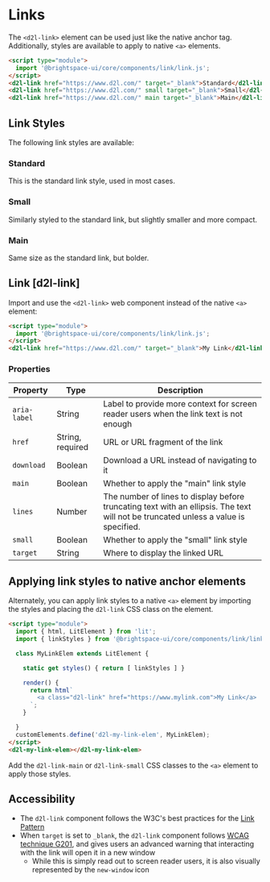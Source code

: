 # Links

The `<d2l-link>` element can be used just like the native anchor tag. Additionally, styles are available to apply to native `<a>` elements.

<!-- docs: demo -->
```html
<script type="module">
  import '@brightspace-ui/core/components/link/link.js';
</script>
<d2l-link href="https://www.d2l.com/" target="_blank">Standard</d2l-link>
<d2l-link href="https://www.d2l.com/" small target="_blank">Small</d2l-link>
<d2l-link href="https://www.d2l.com/" main target="_blank">Main</d2l-link>
```

<!-- docs: start hidden content -->
## Link Styles

The following link styles are available:

### Standard

This is the standard link style, used in most cases.

### Small

Similarly styled to the standard link, but slightly smaller and more compact.

### Main

Same size as the standard link, but bolder.
<!-- docs: end hidden content -->

## Link [d2l-link]

Import and use the `<d2l-link>` web component instead of the native `<a>` element:

<!-- docs: demo code properties name:d2l-link sandboxTitle:'Link' -->
```html
<script type="module">
  import '@brightspace-ui/core/components/link/link.js';
</script>
<d2l-link href="https://www.d2l.com/" target="_blank">My Link</d2l-link>
```

<!-- docs: start hidden content -->
### Properties

| Property | Type | Description |
|--|--|--|
| `aria-label` | String | Label to provide more context for screen reader users when the link text is not enough |
| `href` | String, required | URL or URL fragment of the link |
| `download` | Boolean | Download a URL instead of navigating to it |
| `main` | Boolean | Whether to apply the "main" link style |
| `lines` | Number | The number of lines to display before truncating text with an ellipsis. The text will not be truncated unless a value is specified. |
| `small` | Boolean | Whether to apply the "small" link style |
| `target` | String | Where to display the linked URL |
<!-- docs: end hidden content -->

## Applying link styles to native anchor elements

Alternately, you can apply link styles to a native `<a>` element by importing the styles and placing the `d2l-link` CSS class on the element.

<!-- docs: demo code -->
```html
<script type="module">
  import { html, LitElement } from 'lit';
  import { linkStyles } from '@brightspace-ui/core/components/link/link.js';

  class MyLinkElem extends LitElement {

    static get styles() { return [ linkStyles ] }

    render() {
      return html`
        <a class="d2l-link" href="https://www.mylink.com">My Link</a>
      `;
    }

  }
  customElements.define('d2l-my-link-elem', MyLinkElem);
</script>
<d2l-my-link-elem></d2l-my-link-elem>
```

Add the `d2l-link-main` or `d2l-link-small` CSS classes to the `<a>` element to apply those styles.

## Accessibility
 - The `d2l-link` component follows the W3C's best practices for the [Link Pattern](https://www.w3.org/WAI/ARIA/apg/patterns/link/)
 - When `target` is set to `_blank`, the `d2l-link` component follows [WCAG technique G201](https://www.w3.org/TR/WCAG20-TECHS/G201.html), and gives users an advanced warning that interacting with the link will open it in a new window
    - While this is simply read out to screen reader users, it is also visually represented by the `new-window` icon
